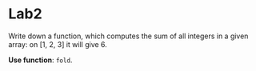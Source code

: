 # Lab2

Write down a function, which computes the sum of all integers in a given array: on [1, 2, 3] it will give 6.

**Use function**: `fold`.
